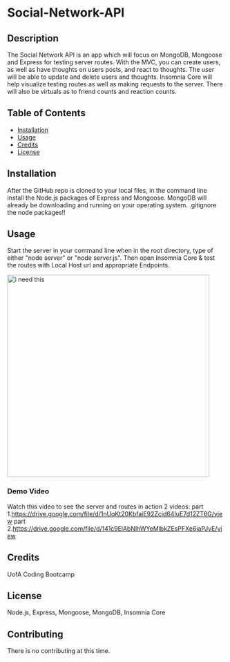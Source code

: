 # Social-Network-API


## Description 
The Social Network API is an app which will focus on MongoDB, Mongoose and Express for testing server routes. With the MVC, you can create users, as well as have thoughts on users posts, and react to thoughts. The user will be able to update and delete users and thoughts. Insomnia Core will help visualize testing routes as well as making requests to the server. There will also be virtuals as to friend counts and reaction counts.


## Table of Contents 
* [Installation](#installation)
* [Usage](#usage)
* [Credits](#credits)
* [License](#license)

## Installation 
After the GitHub repo is cloned to your local files, in the command line install the Node.js packages of Express and Mongoose. MongoDB will already be downloading and running on your operating system. .gitignore the node packages!!


## Usage 
Start the server in your command line when  in the root directory, type of either "node server" or "node server.js". Then open Insomnia Core & test the routes with  Local Host url and appropriate Endpoints.

<img width="468" alt="i need this" src="https://user-images.githubusercontent.com/68198938/101306935-71c93080-3803-11eb-96e4-fe79bffd6aa7.png">

### Demo Video
Watch this video to see the server and routes in action 2 videos:
part 1.https://drive.google.com/file/d/1nUqKt20KbfaiE92Zcid64IuE7d12ZT6G/view
part 2.https://drive.google.com/file/d/141c9ElAbNlhWYeMlbkZEsPFXe6jaPJvE/view
    
## Credits 
UofA Coding Bootcamp

## License 
Node.js, Express, Mongoose, MongoDB, Insomnia Core

## Contributing 
There is no contributing at this time. 



